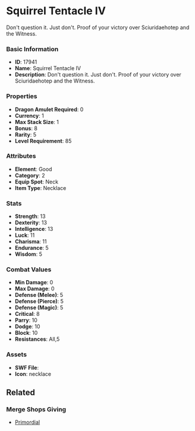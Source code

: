 # Squirrel Tentacle IV

Don't question it. Just don't. Proof of your victory over Sciuridaehotep and the Witness.

### Basic Information

- **ID**: 17941
- **Name**: Squirrel Tentacle IV
- **Description**: Don&#039;t question it. Just don&#039;t. Proof of your victory over Sciuridaehotep and the Witness.

### Properties

- **Dragon Amulet Required**: 0
- **Currency**: 1
- **Max Stack Size**: 1
- **Bonus**: 8
- **Rarity**: 5
- **Level Requirement**: 85

### Attributes

- **Element**: Good
- **Category**: 2
- **Equip Spot**: Neck
- **Item Type**: Necklace

### Stats

- **Strength**: 13
- **Dexterity**: 13
- **Intelligence**: 13
- **Luck**: 11
- **Charisma**: 11
- **Endurance**: 5
- **Wisdom**: 5

### Combat Values

- **Min Damage**: 0
- **Max Damage**: 0
- **Defense (Melee)**: 5
- **Defense (Pierce)**: 5
- **Defense (Magic)**: 5
- **Critical**: 8
- **Parry**: 10
- **Dodge**: 10
- **Block**: 10
- **Resistances**: All,5

### Assets

- **SWF File**: 
- **Icon**: necklace

## Related

### Merge Shops Giving

- [Primordial](../merge-shops/289-primordial.md)


